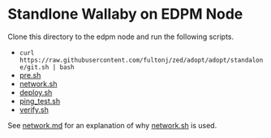 # Standlone Wallaby on EDPM Node

Clone this directory to the edpm node and run the following scripts.

- `curl https://raw.githubusercontent.com/fultonj/zed/adopt/adopt/standalone/git.sh | bash`
- [pre.sh](pre.sh)
- [network.sh](network.sh)
- [deploy.sh](deploy.sh)
- [ping_test.sh](ping_test.sh)
- [verify.sh](verify.sh)

See [network.md](network.md) for an explanation of why
[network.sh](network.sh) is used.
